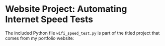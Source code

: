 # Website Project: Automating Internet Speed Tests

The included Python file `wifi_speed_test.py` is part of the titled project that comes from my portfolio website: <link>



